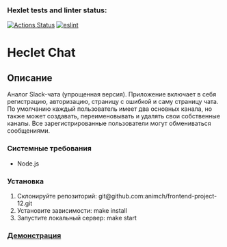 ### Hexlet tests and linter status:
[![Actions Status](https://github.com/animch/frontend-project-12/workflows/hexlet-check/badge.svg)](https://github.com/animch/frontend-project-12/actions)
[![eslint](https://github.com/animch/frontend-project-12/actions/workflows/eslint.yml/badge.svg)](https://github.com/animch/frontend-project-12/actions/workflows/eslint.yml)

<h1>Heclet Chat</h1>

<h2>Описание</h2>
<p>Аналог Slack-чата (упрощенная версия). Приложение включает в себя регистрацию, авторизацию, страницу с ошибкой и саму страницу чата. По умолчанию каждый пользователь имеет два основных канала, но также может создавать, переименовывать и удалять свои собственные каналы. Все зарегистрированные пользователи могут обмениваться сообщениями.</p>

<h3>Системные требования</h3>
<ul>
  <li>Node.js</li>
</ul>

<h3>Установка</h3>
<ol>
  <li>Склонируйте репозиторий: git@github.com:animch/frontend-project-12.git</li>
  <li>Установите зависимости: make install</li>
  <li>Запустите локальный сервер: make start</li>
</ol>

<h3><a href='https://frontend-project-12-production-68e4.up.railway.app/'>Демонстрация</a></h3>
